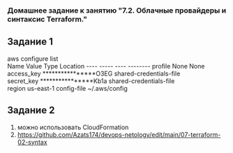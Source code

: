 ### Домашнее задание к занятию "7.2. Облачные провайдеры и синтаксис Terraform."
## Задание 1

aws configure list          
      Name                    Value             Type    Location
      ----                    -----             ----    --------
   profile                <not set>             None    None
access_key     ****************O3EG shared-credentials-file    
secret_key     ****************Kb1a shared-credentials-file    
    region                us-east-1      config-file    ~/.aws/config

## Задание 2
  
  1. можно использовать CloudFormation 
  2. https://github.com/Azats174/devops-netology/edit/main/07-terraform-02-syntax
